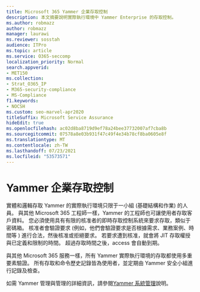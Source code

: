 ```yaml
---
title: Microsoft 365 Yammer 企業存取控制
description: 本文摘要說明實際執行環境中 Yammer Enterprise 的存取控制。
ms.author: robmazz
author: robmazz
manager: laurawi
ms.reviewer: sosstah
audience: ITPro
ms.topic: article
ms.service: O365-seccomp
localization_priority: Normal
search.appverid:
- MET150
ms.collection:
- Strat_O365_IP
- M365-security-compliance
- MS-Compliance
f1.keywords:
- NOCSH
ms.custom: seo-marvel-apr2020
titleSuffix: Microsoft Service Assurance
hideEdit: true
ms.openlocfilehash: ac02d8ba8719d9ef78a24bee37732007af7cba8b
ms.sourcegitcommit: 07578a8e03b931f47c49f4e34b78cf8ba0605e8f
ms.translationtype: MT
ms.contentlocale: zh-TW
ms.lasthandoff: 07/23/2021
ms.locfileid: "53573571"
---
```

# <a name="yammer-enterprise-access-controls"></a>Yammer 企業存取控制 

實體和邏輯存取 Yammer 的實際執行環境只限于一小組 (基礎結構和作業) 的人員。 與其他 Microsoft 365 工程師一樣，Yammer 的工程師也可讓使用者存取客戶資料。 您必須使用具有有限的核准者的即時存取控制系統來要求存取，類似于密碼箱。 核准者會驗證要求 (例如，他們會驗證要求是否根據需求、業務案例、時間等 ) 進行合法，然後核准或拒絕要求。 若要求遭到核准，就會將 JIT 存取權授與已定義和限制的時間。 超過存取時間之後，access 會自動到期。

與其他 Microsoft 365 服務一樣，所有 Yammer 實際執行環境的存取都使用多重要素驗證。 所有存取和命令歷史記錄皆為使用者，並定期由 Yammer 安全小組進行記錄及檢查。

如需 Yammer 管理與管理的詳細資訊，請參閱[Yammer 系統管理](/yammer/yammer-landing-page)說明。